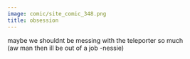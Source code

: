 ```yaml
---
image: comic/site_comic_348.png
title: obsession
---
```

maybe we shouldnt be messing with the teleporter so much  
(aw man then ill be out of a job -nessie)
